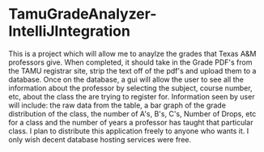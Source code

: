 # TamuGradeAnalyzer-IntelliJIntegration

This is a project which will allow me to anaylze the grades that Texas A&M professors give. When completed, it should take in the Grade 
PDF's from the TAMU registrar site, strip the text off of the pdf's and upload them to a database. Once on the database, a gui will
allow the user to see all the information about the professor by selecting the subject, course number, etc, about the class the are
trying to register for. Information seen by user will include: the raw data from the table, a bar graph of the grade distribution 
of the class, the number of A's, B's, C's, Number of Drops, etc for a class and the number of years a professor has taught that particular 
class. I plan to distribute this application freely to anyone who wants it. I only wish decent database hosting services were free.
